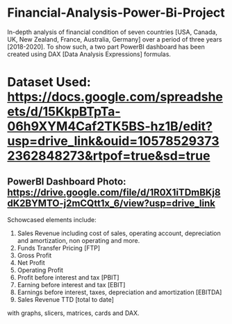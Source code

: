 # Financial-Analysis-Power-Bi-Project

In-depth analysis of financial condition of seven countries [USA, Canada, UK, New Zealand, France, Australia, Germany] over a period of three years [2018-2020]. 
To show such, a two part PowerBI dashboard has been created using DAX [Data Analysis Expressions] formulas. 

# Dataset Used: https://docs.google.com/spreadsheets/d/15KkpBTpTa-06h9XYM4Caf2TK5BS-hz1B/edit?usp=drive_link&ouid=105785293732362848273&rtpof=true&sd=true

## PowerBI Dashboard Photo: https://drive.google.com/file/d/1R0X1iTDmBKj8dK2BYMTO-j2mCQtt1x_6/view?usp=drive_link

Schowcased elements include: 
1. Sales Revenue including cost of sales, operating account, depreciation and amortization, non operating and more.
2. Funds Transfer Pricing [FTP]
3. Gross Profit
4. Net Profit
5. Operating Profit
6. Profit before interest and tax [PBIT]
7. Earning before interest and tax [EBIT]
8. Earnings before interest, taxes, depreciation and amortization [EBITDA]
9. Sales Revenue TTD [total to date]

with graphs, slicers, matrices, cards and DAX. 
